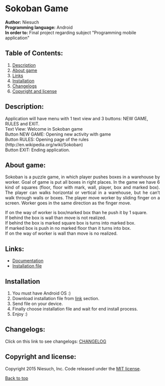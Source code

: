 # Sokoban Game
<b>Author:</b> Niesuch <br />
<b>Programming language:</b> Android <br />
<b>In order to:</b> Final project regarding subject "Programming mobile application" <br />

## Table of Contents:
1. [Description](https://github.com/niesuch/sokoban/blob/master/README.md#description)
2. [About game](https://github.com/niesuch/sokoban/blob/master/README.md#about-game)
3. [Links](https://github.com/niesuch/sokoban/blob/master/README.md#links)
4. [Installation](https://github.com/niesuch/sokoban/blob/master/README.md#installation)
5. [Changelogs](https://github.com/niesuch/sokoban/blob/master/README.md#changelogs)
6. [Copyright and license](https://github.com/niesuch/sokoban/blob/master/README.md#copyright-and-license)

## Description:
<p>Application will have menu with 1 text view and 3 buttons: NEW GAME, RULES and EXIT. <br />
Text View: Welcome in Sokoban game <br />
Button NEW GAME: Opening new activity with game <br />
Button RULES: Opening page of the rules (http://en.wikipedia.org/wiki/Sokoban) <br />
Button EXIT: Ending application. <br /></p>

## About game:
<p align="justify">Sokoban is a puzzle game, in which player pushes boxes in a warehouse by worker. Goal of game is put all boxes in right places. In the game we have 6 kind of squares (floor, floor with mark, wall, player, box and marked box). The player can walks horizontal or vertical in a warehouse, but he can’t walk through walls or boxes. The player move worker by sliding finger on a screen. Worker goes in the same direction as the finger move. <br /></p>
If on the way of worker is box/marked box than he push it by 1 square. <br />
If behind the box is wall than move is not realized. <br />
If behind the box is marked square box is turns into marked box. <br />
If marked box is push in no marked floor than it turns into box. <br />
If on the way of worker is wall than move is no realized. <br />

## Links:
* [Documentation](https://www.dropbox.com/sh/fcgrk5i2vhbxm7l/AAAnpt5DaXzSzQ6IYD2LWao_a?dl=0)
* [Installation file](https://www.dropbox.com/sh/quvgo8h536kwhne/AAB3fXEKf_1u18H9Zai5zDfQa?dl=0)

## Installation
1. You must have Android OS :)
2. Download installation file from [link](https://www.dropbox.com/sh/quvgo8h536kwhne/AAB3fXEKf_1u18H9Zai5zDfQa?dl=0) section.
3. Send file on your device.
4. Finally choose installation file and wait for end install process.
5. Enjoy :)

## Changelogs:
Click on this link to see changelogs: [CHANGELOG](https://github.com/niesuch/sokoban/releases)

## Copyright and license:
Copyright 2015 Niesuch, Inc. Code released under the [MIT license](https://github.com/niesuch/sokoban/blob/master/LICENSE.md).

[Back to top](https://github.com/niesuch/sokoban/blob/master/README.md#sokoban-game)
